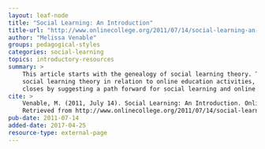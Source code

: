 ```yaml
---
layout: leaf-node
title: "Social Learning: An Introduction"
title-url: "http://www.onlinecollege.org/2011/07/14/social-learning-an-introduction/"
author: "Melissa Venable"
groups: pedagogical-styles
categories: social-learning
topics: introductory-resources
summary: >
    This article starts with the genealogy of social learning theory. Then it describes
    social learning theory in relation to online education activities, tools and roles. It
    closes by suggesting a path forward for social learning and online education.
cite: >
    Venable, M. (2011, July 14). Social Learning: An Introduction. OnlineCollege.org.
    Retrieved from http://www.onlinecollege.org/2011/07/14/social-learning-an-introduction/
pub-date: 2011-07-14
added-date: 2017-04-25
resource-type: external-page
---
```

